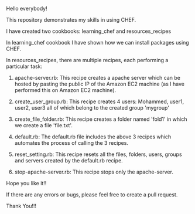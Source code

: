 Hello everybody!

This repository demonstrates my skills in using CHEF.

I have created two cookbooks: learning_chef and resources_recipes

In learning_chef cookbook I have shown how we can install packages using CHEF.

In resources_recipes, there are multiple recipes, each performing a particular task:

1) apache-server.rb: This recipe creates a apache server which can be hosted by pasting the public IP of the Amazon EC2 machine (as I have performed this on Amazon EC2 machine).

2) create_user_group.rb: This recipe creates 4 users: Mohammed, user1, user2, user3 all of which belong to the created group 'mygroup'

3) create_file_folder.rb: This recipe creates a folder named 'fold1' in which we create a file 'file.txt'.

4) default.rb: The default.rb file includes the above 3 recipes which automates the process of calling the 3 recipes.

5) reset_setting.rb: This recipe resets all the files, folders, users, groups and servers created by the default.rb recipe.

6) stop-apache-server.rb: This recipe stops only the apache-server.

Hope you like it!!

If there are any errors or bugs, please feel free to create a pull request.

Thank You!!! 

